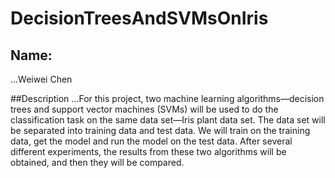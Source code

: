 # DecisionTreesAndSVMsOnIris

## Name:
...Weiwei Chen

##Description
...For this project, two machine learning algorithms—decision trees and support vector machines (SVMs) will be
used to do the classification task on the same data set—Iris plant data set. The data set will be separated
into training data and test data. We will train on the training data, get the model and run the model on 
the test data. After several different experiments, the results from these two algorithms will be obtained, 
and then they will be compared.
